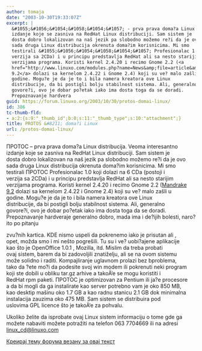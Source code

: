 ```yaml
---
author: tomaja
date: "2003-10-30T19:33:07Z"
excerpt: |
  &#1055;&#1056;&#1054;&#1058;&#1054;&#1057; - prva prava doma?a Linux distribucija. Veoma interesantno
  izdanje koje se zasniva na RedHat Linux distribuciji. Sam sistem je
  dosta dobro lokalizovan na naš jezik pa slobodno možemo re?i da je ovo
  sada druga Linux distribucija okrenuta doma?im korisnicima. Mi smo
  testirali &#1055;&#1056;&#1054;&#1058;&#1054;&#1057; Profesionalac 1.0 koji dolazi na 6 CDa (postoji i
  verzija sa 2CDa) i u principu predstavlja RedHat ali sa nesto starijim
  verzijama programa. Koristi kernel 2.4.20 i recimo Gnome 2.2 (<a
  href="http://www.linuxo.com/modules.php?name=News&amp;file=article&amp;sid=192&amp;mode=&amp;order=0&amp;thold=0">Mandrake
  9.2</a> dolazi sa kernelom 2.4.22 i Gnome 2.4) koji su ve? malo zašli u
  godine. Mogu?e je da je to i bila namera kreatora ove Linux
  distribucije, da bi postigli bolju stabilnost sistema. Ali, generalno
  govore?i, ovo je dobar po?etak iako ima dosta toga da se doradi.
  Prepoznavanje hardvera
guid: https://forum.linuxo.org/2003/10/30/protos-domai-linux/
id: 386
tc-thumb-fld:
- a:2:{s:9:"_thumb_id";b:0;s:11:"_thumb_type";s:10:"attachment";}
title: PROTOS &#8211; doma?i Linux
url: /protos-domai-linux/
---
```

&#1055;&#1056;&#1054;&#1058;&#1054;&#1057; &#8211; prva prava doma?a Linux distribucija. Veoma interesantno  
izdanje koje se zasniva na RedHat Linux distribuciji. Sam sistem je  
dosta dobro lokalizovan na naš jezik pa slobodno možemo re?i da je ovo  
sada druga Linux distribucija okrenuta doma?im korisnicima. Mi smo  
testirali &#1055;&#1056;&#1054;&#1058;&#1054;&#1057; Profesionalac 1.0 koji dolazi na 6 CDa (postoji i  
verzija sa 2CDa) i u principu predstavlja RedHat ali sa nesto starijim  
verzijama programa. Koristi kernel 2.4.20 i recimo Gnome 2.2 ([Mandrake  
9.2](http://www.linuxo.com/modules.php?name=News&file=article&sid=192&mode=&order=0&thold=0) dolazi sa kernelom 2.4.22 i Gnome 2.4) koji su ve? malo zašli u  
godine. Mogu?e je da je to i bila namera kreatora ove Linux  
distribucije, da bi postigli bolju stabilnost sistema. Ali, generalno  
govore?i, ovo je dobar po?etak iako ima dosta toga da se doradi.  
Prepoznavanje hardvera<!--break-->je generalno dobro, mada ima i de?ijih bolesti, naro?ito po pitanju

  
zvu?nih kartica. KDE nismo uspeli da pokrenemo iako je prisutan ali ,  
opet, možda smo i mi nešto pogrešili. Tu su i ve? uobi?ajene aplikacije  
kao što je OpenOffice 1.0.1 , Mozilla, itd. Mislim da treba probati  
ovaj sistem, barem da bi zadovoljili znatiželju, ali se na ovom sistemu  
može solidno i raditi. Kompajliranje uglavnom prolazi bez bproblema,  
tako da ?ete mo?i da podesite svoj win modem ili pokrenuti neki program  
koji ste dobili u obliku tar.gz arhive a takoÄ‘e se mogu koristiti i  
RedHat rpm paketi. &#1055;&#1056;&#1054;&#1058;&#1054;&#1057; &#1112;&#1077; optimizovan za Pentium ili ja?e procesore  
a da bi mogli da ga instalirate kao server potrebno vam je oko 850 MB,  
kao desktip mašinu oko 1.7 GB a kao radnu stanicu 2.1 GB dok minimalna  
instalacija zauzima oko 475 MB. Sam sistem se distribuira pod  
uslovima GPL licence što je takoÄ‘e za pohvalu.

Ukoliko želite da isprobate ovaj Linux sistem informaciju o tome gde ga  
možete nabaviti možete potražiti na telefon 063 7704669 ili na adresi  
linux_cd@linuxo.com

[Креирај тему форума везану за овај текст](https://linuxo.org/nova-tema-na-forumu/?se_pid=386)